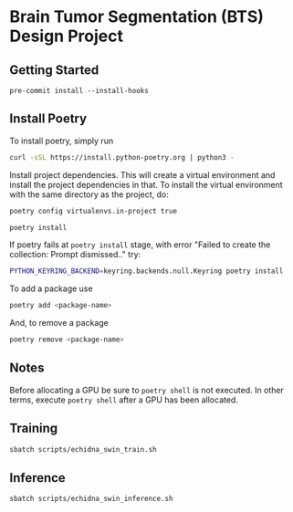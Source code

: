 # Brain Tumor Segmentation (BTS) Design Project


## Getting Started

```
pre-commit install --install-hooks
```

## Install Poetry
To install poetry, simply run
```bash
curl -sSL https://install.python-poetry.org | python3 -
```

Install project dependencies. This will create a virtual environment and install the
project dependencies in that. To install the virtual environment with the same directory
as the project, do:
```bash
poetry config virtualenvs.in-project true
```
```bash
poetry install
```

If poetry fails at `poetry install` stage, with error
"Failed to create the collection: Prompt dismissed.." try:
```bash
PYTHON_KEYRING_BACKEND=keyring.backends.null.Keyring poetry install
```

To add a package use
```bash
poetry add <package-name>
```
And, to remove a package
```bash
poetry remove <package-name>
```


## Notes
Before allocating a GPU be sure to ``poetry shell`` is not executed. In other terms,
execute ``poetry shell`` after a GPU has been allocated.

## Training
```bash
sbatch scripts/echidna_swin_train.sh
```

## Inference
```bash
sbatch scripts/echidna_swin_inference.sh
```
